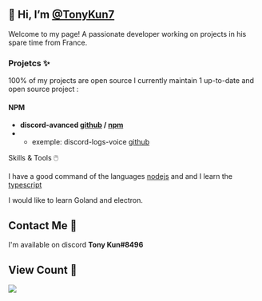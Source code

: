 ## 👋 Hi, I’m [@TonyKun7](https://github.com/TonyKun7/)

Welcome to my page! A passionate developer working on projects in his spare time from France.

### Projetcs ✨

100% of my projects are open source
I currently maintain 1 up-to-date and open source project :

#### NPM
* **discord-avanced [github](https://github.com/TonyKun7/discord-avanced) / [npm](https://www.npmjs.com/package/@tonykun7/discord-avanced)**
* * exemple: discord-logs-voice [github](https://github.com/TonyKun7/discord-logs-voice)

Skills & Tools 🖱️

I have a good command of the languages [nodejs](https://nodejs.org/en/) and and I learn the [typescript](https://www.typescriptlang.org/)

I would like to learn Goland and electron.

## Contact Me 🤝

I'm available on discord **Tony Kun#8496**

## View Count 👀

![](https://komarev.com/ghpvc/?username=TonyKun7)
